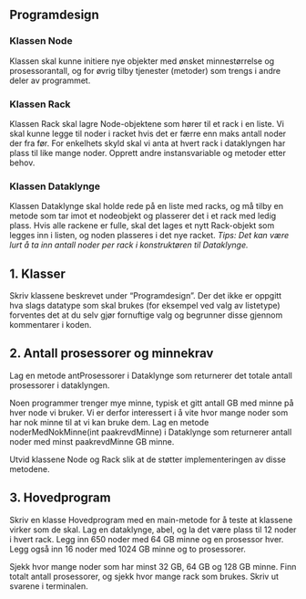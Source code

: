 ## Programdesign
### Klassen Node
Klassen skal kunne initiere nye objekter med ønsket minnestørrelse og prosessorantall, og for øvrig tilby tjenester (metoder) som trengs i andre deler av programmet.
### Klassen Rack
Klassen Rack skal lagre Node-objektene som hører til et rack i en liste. Vi skal kunne legge til noder i racket hvis det er færre enn maks antall noder der fra før. For enkelhets skyld skal vi
anta at hvert rack i dataklyngen har plass til like mange noder. Opprett andre instansvariable og metoder etter behov.
### Klassen Dataklynge
Klassen Dataklynge skal holde rede på en liste med racks, og må tilby en metode som tar imot et nodeobjekt og plasserer det i et rack med ledig plass. Hvis alle rackene er fulle, skal det lages
et nytt Rack-objekt som legges inn i listen, og noden plasseres i det nye racket. *Tips: Det kan være lurt å ta inn antall noder per rack i konstruktøren til Dataklynge.*

## 1. Klasser
Skriv klassene beskrevet under “Programdesign”. Der det ikke er oppgitt hva slags datatype som skal brukes (for eksempel ved valg av listetype) forventes det at du selv gjør fornuftige valg og begrunner disse gjennom kommentarer i koden.

## 2. Antall prosessorer og minnekrav
Lag en metode antProsessorer i Dataklynge som returnerer det totale antall prosessorer i dataklyngen. 

Noen programmer trenger mye minne, typisk et gitt antall GB med minne på hver node vi bruker. Vi er derfor interessert i å vite hvor mange noder som har nok minne til at vi kan bruke dem. Lag en metode noderMedNokMinne(int paakrevdMinne) i Dataklynge som returnerer antall noder med minst paakrevdMinne GB minne. 

Utvid klassene Node og Rack slik at de støtter implementeringen av disse metodene.

## 3. Hovedprogram
Skriv en klasse Hovedprogram med en main-metode for å teste at klassene virker som de skal. Lag en dataklynge, abel, og la det være plass til 12 noder i hvert rack. Legg inn 650 noder med 64 GB minne og en prosessor hver. Legg også inn 16 noder med 1024 GB minne og to
prosessorer.

Sjekk hvor mange noder som har minst 32 GB, 64 GB og 128 GB minne. Finn totalt antall
prosessorer, og sjekk hvor mange rack som brukes. Skriv ut svarene i terminalen. 
